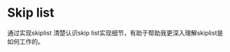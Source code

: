 Skip list
=================================================
通过实现skiplist 清楚认识skip list实现细节，有助于帮助我更深入理解skiplist是如何工作的。
